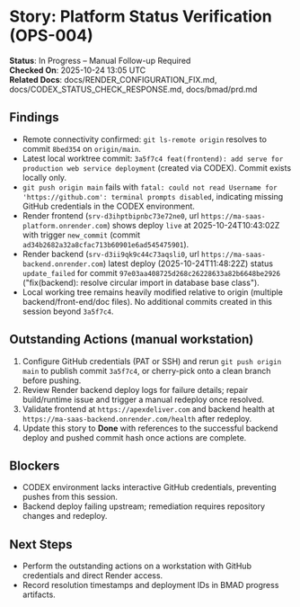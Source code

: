 # Story: Platform Status Verification (OPS-004)

**Status**: In Progress – Manual Follow-up Required  
**Checked On**: 2025-10-24 13:05 UTC  
**Related Docs**: docs/RENDER_CONFIGURATION_FIX.md, docs/CODEX_STATUS_CHECK_RESPONSE.md, docs/bmad/prd.md

## Findings
- Remote connectivity confirmed: `git ls-remote origin` resolves to commit `8bed354` on `origin/main`.
- Latest local worktree commit: `3a5f7c4 feat(frontend): add serve for production web service deployment` (created via CODEX). Commit exists locally only.
- `git push origin main` fails with `fatal: could not read Username for 'https://github.com': terminal prompts disabled`, indicating missing GitHub credentials in the CODEX environment.
- Render frontend (`srv-d3ihptbipnbc73e72ne0`, url `https://ma-saas-platform.onrender.com`) shows deploy `live` at 2025-10-24T10:43:02Z with trigger `new_commit` (commit `ad34b2682a32a8cfac713b60901e6ad545475901`).
- Render backend (`srv-d3ii9qk9c44c73aqsli0`, url `https://ma-saas-backend.onrender.com`) latest deploy (2025-10-24T11:48:22Z) status `update_failed` for commit `97e03aa408725d268c26228633a82b6648be2926` ("fix(backend): resolve circular import in database base class").
- Local working tree remains heavily modified relative to origin (multiple backend/front-end/doc files). No additional commits created in this session beyond `3a5f7c4`.

## Outstanding Actions (manual workstation)
1. Configure GitHub credentials (PAT or SSH) and rerun `git push origin main` to publish commit `3a5f7c4`, or cherry-pick onto a clean branch before pushing.
2. Review Render backend deploy logs for failure details; repair build/runtime issue and trigger a manual redeploy once resolved.
3. Validate frontend at `https://apexdeliver.com` and backend health at `https://ma-saas-backend.onrender.com/health` after redeploy.
4. Update this story to **Done** with references to the successful backend deploy and pushed commit hash once actions are complete.

## Blockers
- CODEX environment lacks interactive GitHub credentials, preventing pushes from this session.
- Backend deploy failing upstream; remediation requires repository changes and redeploy.

## Next Steps
- Perform the outstanding actions on a workstation with GitHub credentials and direct Render access.
- Record resolution timestamps and deployment IDs in BMAD progress artifacts.
